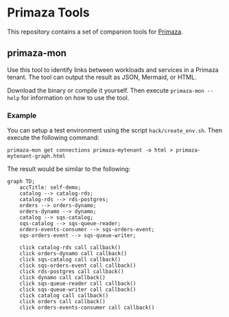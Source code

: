 # Primaza Tools

This repository contains a set of companion tools for [Primaza](https://github.com/primaza/primaza).

## primaza-mon

Use this tool to identify links between workloads and services in a Primaza tenant.
The tool can output the result as JSON, Mermaid, or HTML.

Download the binary or compile it yourself. Then execute `primaza-mon --help` for information on how to use the tool.

### Example

You can setup a test environment using the script `hack/create_env.sh`.
Then execute the following command:

```console
primaza-mon get connections primaza-mytenant -o html > primaza-mytenant-graph.html
```

The result would be similar to the following:

```mermaid
graph TD;
	accTitle: self-demo;
	catalog --> catalog-rds;
	catalog-rds --> rds-postgres;
	orders --> orders-dynamo;
	orders-dynamo --> dynamo;
	catalog --> sqs-catalog;
	sqs-catalog --> sqs-queue-reader;
	orders-events-consumer --> sqs-orders-event;
	sqs-orders-event --> sqs-queue-writer;

	click catalog-rds call callback()
	click orders-dynamo call callback()
	click sqs-catalog call callback()
	click sqs-orders-event call callback()
	click rds-postgres call callback()
	click dynamo call callback()
	click sqs-queue-reader call callback()
	click sqs-queue-writer call callback()
	click catalog call callback()
	click orders call callback()
	click orders-events-consumer call callback()
```
